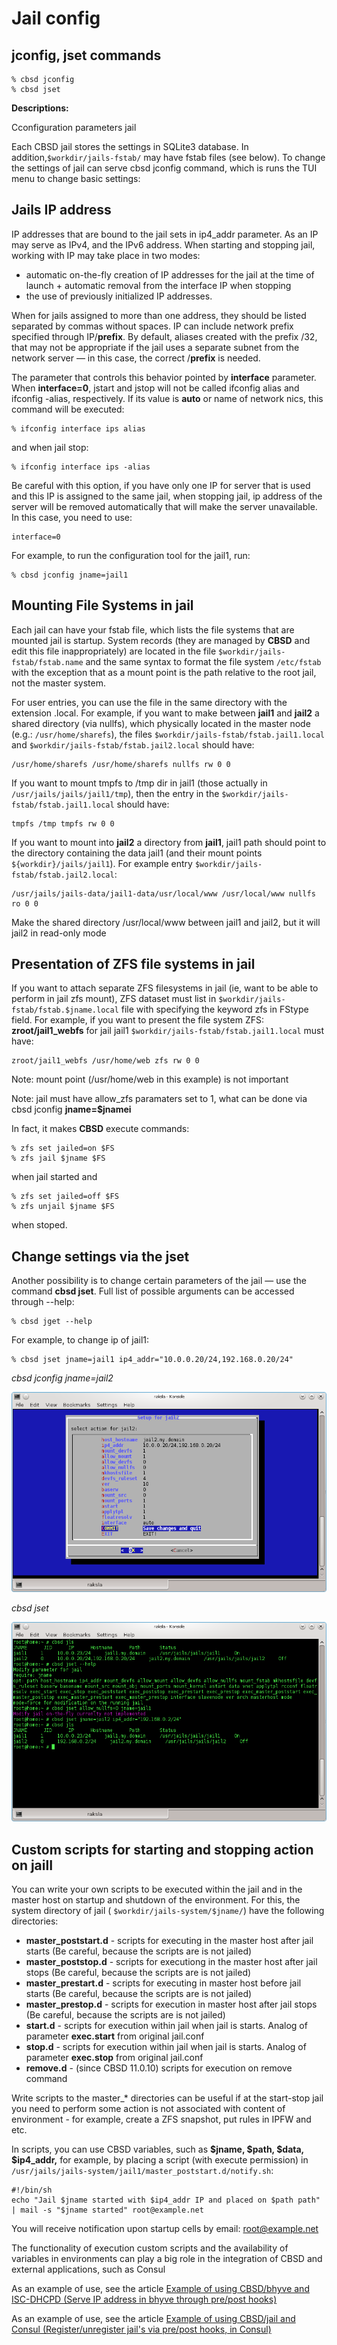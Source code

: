 # Jail config

## jconfig, jset commands

```
% cbsd jconfig
% cbsd jset
```

**Descriptions:**

Cconfiguration parameters jail

Each CBSD jail stores the settings in SQLite3 database. In addition,`$workdir/jails-fstab/` may have fstab files (see below). To change the settings of jail can serve cbsd jconfig command, which is runs the TUI menu to change basic settings:

## Jails IP address

IP addresses that are bound to the jail sets in ip4_addr parameter. As an IP may serve as IPv4, and the IPv6 address. When starting and stopping jail, working with IP may take place in two modes:

* automatic on-the-fly creation of IP addresses for the jail at the time of launch + automatic removal from the interface IP when stopping
* the use of previously initialized IP addresses.

When for jails assigned to more than one address, they should be listed separated by commas without spaces. IP can include network prefix specified through IP/**prefix**. By default, aliases created with the prefix /32, that may not be appropriate if the jail uses a separate subnet from the network server — in this case, the correct /**prefix** is needed.

The parameter that controls this behavior pointed by **interface** parameter. When **interface=0**, jstart and jstop will not be called ifconfig alias and ifconfig -alias, respectively. If its value is **auto** or name of network nics, this command will be executed:

```
% ifconfig interface ips alias
```
and when jail stop:

```
% ifconfig interface ips -alias
```
Be careful with this option, if you have only one IP for server that is used and this IP is assigned to the same jail, when stopping jail, ip address of the server will be removed automatically that will make the server unavailable. In this case, you need to use:

```
interface=0
```

For example, to run the configuration tool for the jail1, run:

```
% cbsd jconfig jname=jail1
```

## Mounting File Systems in jail

Each jail can have your fstab file, which lists the file systems that are mounted jail is startup. System records (they are managed by **CBSD** and edit this file inappropriately) are located in the file `$workdir/jails-fstab/fstab.name` and the same syntax to format the file system `/etc/fstab` with the exception that as a mount point is the path relative to the root jail, not the master system.

For user entries, you can use the file in the same directory with the extension .local. For example, if you want to make between **jail1** and **jail2** a shared directory (via nullfs), which physically located in the master node (e.g.: `/usr/home/sharefs`), the files `$workdir/jails-fstab/fstab.jail1.local` and `$workdir/jails-fstab/fstab.jail2.local` should have:

```
/usr/home/sharefs /usr/home/sharefs nullfs rw 0 0
```
If you want to mount tmpfs to /tmp dir in jail1 (those actually in `/usr/jails/jails/jail1/tmp`), then the entry in the `$workdir/jails-fstab/fstab.jail1.local` should have:

```
tmpfs /tmp tmpfs rw 0 0
```
If you want to mount into **jail2** a directory from **jail1**, jail1 path should point to the directory containing the data jail1 (and their mount points `${workdir}/jails/jail1`). For example entry `$workdir/jails-fstab/fstab.jail2.local`:

```
/usr/jails/jails-data/jail1-data/usr/local/www /usr/local/www nullfs ro 0 0
```

Make the shared directory /usr/local/www between jail1 and jail2, but it will jail2 in read-only mode

## Presentation of ZFS file systems in jail

If you want to attach separate ZFS filesystems in jail (ie, want to be able to perform in jail zfs mount), ZFS dataset must list in `$workdir/jails-fstab/fstab.$jname.local` file with specifying the keyword zfs in FStype field. For example, if you want to present the file system ZFS: **zroot/jail1_webfs** for jail jail1 `$workdir/jails-fstab/fstab.jail1.local` must have:

```
zroot/jail1_webfs /usr/home/web zfs rw 0 0
```

Note: mount point (/usr/home/web in this example) is not important

Note: jail must have allow_zfs paramaters set to 1, what can be done via cbsd jconfig **jname=$jnamei**

In fact, it makes **CBSD** execute commands:

```
% zfs set jailed=on $FS
% zfs jail $jname $FS
```
when jail started and

```
% zfs set jailed=off $FS
% zfs unjail $jname $FS
```
when stoped.

## Change settings via the jset

Another possibility is to change certain parameters of the jail — use the command **cbsd jset**. Full list of possible arguments can be accessed through --help:

```
% cbsd jget --help
```
For example, to change ip of jail1:

```
% cbsd jset jname=jail1 ip4_addr="10.0.0.20/24,192.168.0.20/24"
```
*cbsd jconfig jname=jail2*

![](img/jconfig1.png)

*cbsd jset*

![](img/jconfig2.png)

## Custom scripts for starting and stopping action on jailI

You can write your own scripts to be executed within the jail and in the master host on startup and shutdown of the environment. For this, the system directory of jail ( `$workdir/jails-system/$jname/`) have the following directories:


*  **master_poststart.d** - scripts for executing in the master host after jail starts (Be careful, because the scripts are is not jailed)
*  **master_poststop.d** - scripts for executiong in the master host after jail stops (Be careful, because the scripts are is not jailed)
*  **master_prestart.d** - scripts for executing in master host before jail starts (Be careful, because the scripts are is not jailed)
*  **master_prestop.d** - scripts for execution in master host after jail stops (Be careful, because the scripts are is not jailed)
*  **start.d** - scripts for execution within jail when jail is starts. Analog of parameter **exec.start** from original jail.conf
*  **stop.d** - scripts for execution within jail when jail is starts. Analog of parameter **exec.stop** from original jail.conf
*  **remove.d** - (since CBSD 11.0.10) scripts for execution on remove command

Write scripts to the master_\* directories can be useful if at the start-stop jail you need to perform some action is not associated with content of environment - for example, create a ZFS snapshot, put rules in IPFW and etc.

In scripts, you can use CBSD variables, such as **$jname, $path, $data, $ip4_addr,** for example, by placing a script (with execute permission) in `/usr/jails/jails-system/jail1/master_poststart.d/notify.sh`:

```
#!/bin/sh
echo "Jail $jname started with $ip4_addr IP and placed on $path path" | mail -s "$jname started" root@example.net
```
You will receive notification upon startup cells by email: root@example.net

The functionality of execution custom scripts and the availability of variables in environments can play a big role in the integration of CBSD and external applications, such as Consul

As an example of use, see the article [Example of using CBSD/bhyve and ISC-DHCPD (Serve IP address in bhyve through pre/post hooks)](Virtual-Machine-Configuring.md)

As an example of use, see the article [Example of using CBSD/jail and Consul (Register/unregister jail's via pre/post hooks, in Consul)](Virtual-Machine-Configuring.md)


